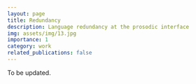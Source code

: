 ```yaml
---
layout: page
title: Redundancy
description: Language redundancy at the prosodic interface
img: assets/img/13.jpg
importance: 1
category: work
related_publications: false
---
```


To be updated.
